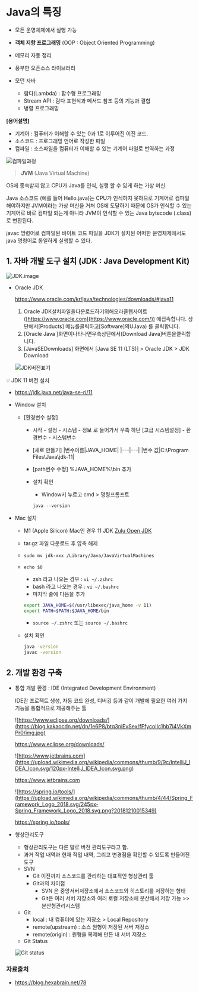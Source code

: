 # Java의 특징

- 모든 운영체제에서 실행 가능
- **객체 지향 프로그래밍** (OOP : Object Oriented Programming)
- 메모리 자동 정리

- 풍부한 오픈소스 라이브러리
- 모던 자바
    - 람다(Lambda) : 함수형 프로그래밍
    - Stream API : 람다 표현식과 메서드 참조 등의 기능과 결합
    - 병렬 프로그래밍

 **[용어설명]**

- 기계어 : 컴퓨터가 이해할 수 있는 0과 1로 이루어진 이진 코드.
- 소스코드 : 프로그래밍 언어로 작성한 파일
- 컴파일 : 소스파일을 컴퓨터가 이해할 수 있는 기계어 파일로 번역하는 과정

![컴파일과정](https://blog.kakaocdn.net/dn/RiA7a/btroWoc4vww/Bo7RiYJUjc4NFztR2VvEF1/img.png)

> **JVM** (Java Virtual Machine)
> 

OS에 종속받지 않고 CPU가 Java를 인식, 실행 할 수 있게 하는 가상 머신.

Java 소스코드 (예를 들어 Hello.java)는 CPU가 인식하지 못하므로 기계어로 컴파일 해야하지만 JVM이라는 가상 머신을 거쳐 OS에 도달하기 때문에 OS가 인식할 수 있는 기계어로 바로 컴파일 되는게 아니라 JVM이 인식할 수 있는 Java bytecode (.class)로 변환된다.

javac 명령어로 컴파일된 바이트 코드 파일을 JDK가 설치된 어떠한 운영체제에서도 java 명령어로 동일하게 실행할 수 있다.

## 1. 자바 개발 도구 설치 (JDK : Java Development Kit)

![JDK.image](https://img1.daumcdn.net/thumb/R1280x0/?scode=mtistory2&fname=https%3A%2F%2Fblog.kakaocdn.net%2Fdn%2FNTw70%2FbtrpMQx1GEE%2FTQxgVHrsir5zBQ9OP6S58k%2Fimg.png)

- Oracle JDK
    
    https://www.oracle.com/kr/java/technologies/downloads/#java11
    
    1. Oracle JDK설치파일을다운로드하기위해오라클웹사이트([https://www.oracle.com](https://www.oracle.com/)) 에접속합니다. 상단에서[Products] 메뉴를클릭하고[Software]의UJava) 를 클릭합니다.
    2. [Oracle Java ]화면이나타나면우측상단에서(Download Java]버튼을클릭합니다.
    3. [JavaSEDownloads] 화면에서 [Java SE 11 (LTS)] > Oracle JDK > JDK Download

    ![JDK버전표기](https://encrypted-tbn3.gstatic.com/images?q=tbn:ANd9GcTVm3Tm7TwBYyheSACBuQjw4c2BOrppVecldw6_QrF6y86xQ5Bs)

💡 JDK 11 버전 설치

- https://jdk.java.net/java-se-ri/11
  
- Window 설치

  - [환경변수 설정]
    - 시작 - 설정 - 시스템 - 정보 로 들어가서 우측 하단 [고급 시스템설정] - 환경변수 - 시스템변수
    - [새로 만들기] 
      |변수이름|JAVA_HOME|
      |---|---|
      |변수 값|C:\Program Files\Java\jdk-11|
    
    - [path변수 수정]
      %JAVA_HOME%\bin 추가
    
    - 설치 확인
        - Window키 누르고 cmd > 명령프롬프트
        
        ```java
        java --version
        ```
        
- Mac 설치
    - M1 (Apple Silicon) Mac인 경우 11 JDK  [Zulu Open JDK](https://www.azul.com/downloads/?version=java-11-lts&os=macos&architecture=arm-64-bit&package=jdk)
    - tar.gz 파일 다운로드 후 압축 해제
    - `sudo mv jdk-xxx /Library/Java/JavaVirtualMachines`
    - `echo $0`
        - zsh 라고 나오는 경우 : `vi ~/.zshrc`
        - bash 라고 나오는 경우 : `vi ~/.bashrc`
        - 마지막 줄에 다음을 추가
        
        ```bash
        export JAVA_HOME=$(/usr/libexec/java_home -v 11)
        export PATH=$PATH:$JAVA_HOME/bin
        ```
        
        - `source ~/.zshrc` 또는 `source ~/.bashrc`
    - 설치 확인
        
        ```bash
        java -version
        javac -version
        ```
        
    

## 2. 개발 환경 구축

- 통합 개발 환경 : IDE (Integrated Development Environment)
    
    IDE란 프로젝트 생성, 자동 코드 완성, 디버깅 등과 같이 개발에 필요한 여러 가지 기능을 통합적으로 제공해주는 툴
    
    ![https://www.eclipse.org/downloads/](https://blog.kakaocdn.net/dn/1e6P8/btq3niEvSex/fFfycoIIc1hb7i4VkXmPr0/img.jpg)
    
    https://www.eclipse.org/downloads/
    
    ![https://www.jetbrains.com](https://upload.wikimedia.org/wikipedia/commons/thumb/9/9c/IntelliJ_IDEA_Icon.svg/120px-IntelliJ_IDEA_Icon.svg.png)
    
    https://www.jetbrains.com
    
    ![https://spring.io/tools/](https://upload.wikimedia.org/wikipedia/commons/thumb/4/44/Spring_Framework_Logo_2018.svg/245px-Spring_Framework_Logo_2018.svg.png?20181210015349)
    
    https://spring.io/tools/
  
- 형상관리도구
    - 형상관리도구는 다른 말로 버전 관리도구라고 함.
    - 과거 작업 내역과 현재 작업 내역, 그리고 변경점을 확인할 수 있도록 만들어진 도구
    - SVN
        - Git 이전까지 소스코드를 관리하는 대표적인 형상관리 툴
        - Git과의 차이점
            - SVN 은 중앙서버저장소에서 소스코드와 히스토리를 저장하는 형태
            - Git은 여러 서버 저장소와 여러 로컬 저장소에 분산해서 저장 가능 >> 분산형관리시스템
    - Git
        - local : 내 컴퓨터에 있는 저장소 > Local Repository
        - remote(upstream) : 소스 원형이 저장된 서버 저장소
        - remote(origin) : 원형을 복제해 만든 내 서버 저장소
    - Git Status
    
    ![Git status](https://git-scm.com/book/en/v2/images/lifecycle.png)

### 자료출처
- https://blog.hexabrain.net/78
